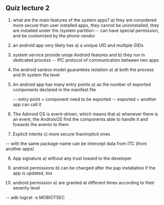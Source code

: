 
## Quiz lecture 2

1) what are the main features of the system apps?
    a) they are considered more secure than user installed apps, they cannot be unininstalled, they are installed under the /system partition
    -- can have special permission, and be customized by the phone vendor

2) an android app very likely has
    a) a unique UID and multiple GIDs 

3) system service provide uniqe Android features and
    b) they run in dedicated process
-- IPC protocol of communication between two apps


4) the android sanbox model guarantees isolation
    a) at both the process and th system file level

5) An android app has many entry points
    a) as the number of exported components declared in the manifest file

    -- entry point = component need to be exported 
    -- exported = another app can call it


6) The Adnroid OS is event-driven, which means that
    a) whenever there is an event, the AndroisOS find the components able to handle it and fowards the evento to them


7) Explicit intents
    c) more secure thanimplicit ones

-- with the same package-name can be intercept data from ITC (from another apps)

8) App signature
    a) without any trust toward to the developer

9) android permissions
    b) can be changed after the pap installation if the app is updated, too

10) android permission
    a) are granted at different times according to their severity level 



-- adb logcat -s MOBIOTSEC


